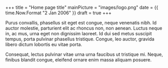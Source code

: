 +++
title = "Home page title"
mainPicture = "images/logo.png"
date = {{ time.Now.Format "2 Jan 2006" }}
draft = true
+++

Purus convallis, phasellus sit eget est congue, neque venenatis nibh. Id auctor
molestie, parturient elit ac rhoncus non, non aenean. Luctus neque in, ac mus,
urna eget non dignissim laoreet. Id dui sed metus suscipit tempus, porta
pulvinar phasellus tristique. Congue, leo auctor, gravida libero dictum
lobortis eu vitae porta.

Consequat, lectus pulvinar vitae urna urna faucibus ut tristique mi. Neque,
finibus blandit congue, eleifend ornare enim massa aliquam posuere.
